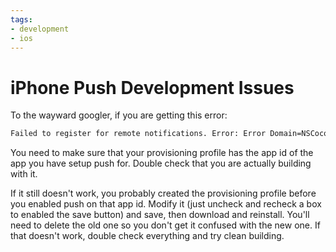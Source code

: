 ```yaml
---
tags:
- development
- ios
---
```


# iPhone Push Development Issues

To the wayward googler, if you are getting this error:

``` txt
Failed to register for remote notifications. Error: Error Domain=NSCocoaErrorDomain Code=3000 UserInfo=0x2782a0 "no valid 'aps-environment' entitlement string found for application"
```

You need to make sure that your provisioning profile has the app id of the app you have setup push for. Double check that you are actually building with it.

If it still doesn't work, you probably created the provisioning profile before you enabled push on that app id. Modify it (just uncheck and recheck a box to enabled the save button) and save, then download and reinstall. You'll need to delete the old one so you don't get it confused with the new one. If that doesn't work, double check everything and try clean building.
